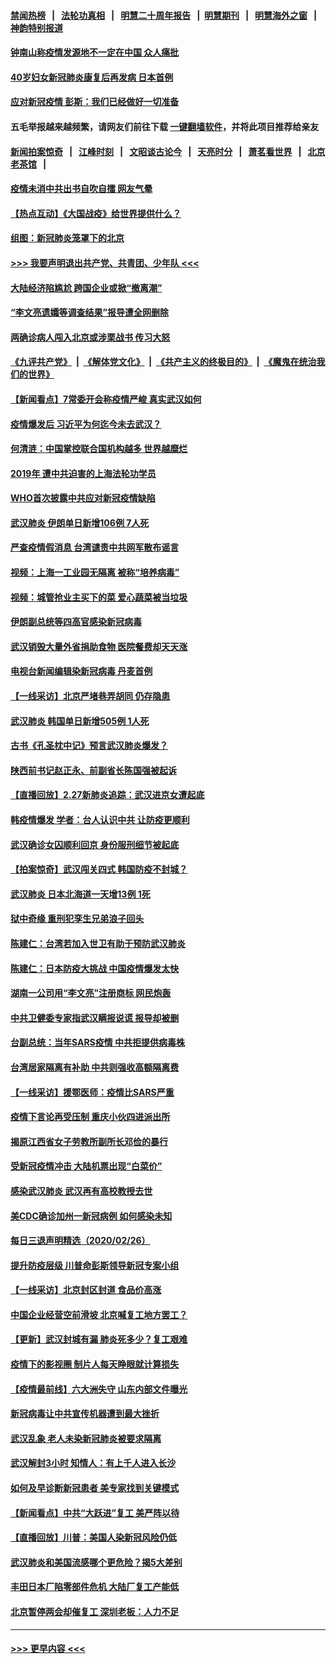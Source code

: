 #### [禁闻热榜](热点新闻.md?=0)  &nbsp;&nbsp;|&nbsp;&nbsp; [法轮功真相](https://github.com/gfw-breaker/truth/blob/master/README.md?=0) &nbsp;&nbsp;|&nbsp;&nbsp; [明慧二十周年报告](https://github.com/gfw-breaker/mh-reports/blob/master/README.md?=0) &nbsp;&nbsp;|&nbsp;&nbsp;[明慧期刊](https://github.com/gfw-breaker/mh-qikan) &nbsp;&nbsp;|&nbsp;&nbsp; [明慧海外之窗](https://github.com/gfw-breaker/mh-news/blob/master/README.md?=0) &nbsp;&nbsp;|&nbsp;&nbsp; [神韵特别报道](https://github.com/gfw-breaker/mh-news/blob/master/shenyun.md?=0)
#### [钟南山称疫情发源地不一定在中国 众人痛批](../pages/nsc413/n11901257.md?t=02280802) 
#### [40岁妇女新冠肺炎康复后再发病 日本首例](../pages/nsc413/n11901341.md?t=02280802) 
#### [应对新冠疫情 彭斯：我们已经做好一切准备](../pages/nsc413/n11901268.md?t=02280802) 
#### 五毛举报越来越频繁，请网友们前往下载 [一键翻墙软件](https://github.com/gfw-breaker/ssr-accounts)，并将此项目推荐给亲友
#### [新闻拍案惊奇](https://github.com/gfw-breaker/banned-news/blob/master/pages/link4.md) &nbsp;&nbsp;|&nbsp;&nbsp; [江峰时刻](https://github.com/gfw-breaker/banned-news/blob/master/pages/link4.md) &nbsp;&nbsp;|&nbsp;&nbsp; [文昭谈古论今](https://github.com/gfw-breaker/banned-news/blob/master/pages/link4.md) &nbsp;&nbsp;|&nbsp;&nbsp; [天亮时分](https://github.com/gfw-breaker/banned-news/blob/master/pages/link4.md) &nbsp;&nbsp;|&nbsp;&nbsp; [萧茗看世界](https://github.com/gfw-breaker/banned-news/blob/master/pages/link4.md) &nbsp;&nbsp;|&nbsp;&nbsp; [北京老茶馆](https://github.com/gfw-breaker/banned-news/blob/master/pages/link4.md) &nbsp;&nbsp;|&nbsp;&nbsp; 
#### [疫情未消中共出书自吹自擂 网友气晕](../pages/nsc413/n11901300.md?t=02280802) 
#### [【热点互动】《大国战疫》给世界提供什么？](../pages/nsc413/n11901312.md?t=02280802) 
#### [组图：新冠肺炎笼罩下的北京](../pages/nsc413/n11901202.md?t=02280802) 
#### [>>> 我要声明退出共产党、共青团、少年队 <<<](https://github.com/begood0513/goodnews/blob/master/quit/letter.md) 
#### [大陆经济陷尴尬 跨国企业或掀“撤离潮”](../pages/nsc413/n11901126.md?t=02280802) 
#### [“李文亮遗孀等调查结果”报导遭全网删除](../pages/nsc413/n11901150.md?t=02280802) 
#### [两确诊病人闯入北京或涉栗战书 传习大怒](../pages/nsc413/n11901180.md?t=02280802) 
#### [《九评共产党》](https://github.com/begood0513/9ping.md/blob/master/README.md) &nbsp;|&nbsp; [《解体党文化》](../../../../jtdwh.md/blob/master/README.md)  &nbsp;|&nbsp; [《共产主义的终极目的》](../../../../gczydzjmd.md/blob/master/README.md) &nbsp;|&nbsp; [《魔鬼在统治我们的世界》](../../../../mgztzwmdsj.md/blob/master/README.md) 
#### [【新闻看点】7常委开会称疫情严峻 真实武汉如何](../pages/nsc413/n11900820.md?t=02280802) 
#### [疫情爆发后 习近平为何迄今未去武汉？](../pages/nsc413/n11900728.md?t=02280802) 
#### [何清涟：中国掌控联合国机构越多 世界越糜烂](../pages/nsc413/n11901020.md?t=02280802) 
#### [2019年 遭中共迫害的上海法轮功学员](../pages/nsc413/n11900714.md?t=02280802) 
#### [WHO首次披露中共应对新冠疫情缺陷](../pages/nsc413/n11900978.md?t=02280802) 
#### [武汉肺炎 伊朗单日新增106例 7人死](../pages/nsc413/n11900839.md?t=02280802) 
#### [严查疫情假消息 台湾谴责中共网军散布谣言](../pages/nsc413/n11900739.md?t=02280802) 
#### [视频：上海一工业园无隔离 被称“培养病毒”](../pages/nsc413/n11900765.md?t=02280802) 
#### [视频：城管抢业主买下的菜 爱心蔬菜被当垃圾](../pages/nsc413/n11900620.md?t=02280802) 
#### [伊朗副总统等四高官感染新冠病毒](../pages/nsc413/n11900818.md?t=02280802) 
#### [武汉销毁大量外省捐助食物 医院餐费却天天涨](../pages/nsc413/n11900633.md?t=02280802) 
#### [电视台新闻编辑染新冠病毒 丹麦首例](../pages/nsc413/n11900794.md?t=02280802) 
#### [【一线采访】北京严堵巷弄胡同 仍存隐患](../pages/nsc413/n11900723.md?t=02280802) 
#### [武汉肺炎 韩国单日新增505例 1人死](../pages/nsc413/n11900450.md?t=02280802) 
#### [古书《孔圣枕中记》预言武汉肺炎爆发？](../pages/nsc413/n11899892.md?t=02280802) 
#### [陕西前书记赵正永、前副省长陈国强被起诉](../pages/nsc413/n11900182.md?t=02280802) 
#### [【直播回放】2.27新肺炎追踪：武汉进京女遭起底](../pages/nsc413/n11900415.md?t=02280802) 
#### [韩疫情爆发 学者：台人认识中共 让防疫更顺利](../pages/nsc413/n11900509.md?t=02280802) 
#### [武汉确诊女囚顺利回京 身份服刑细节被起底](../pages/nsc413/n11900305.md?t=02280802) 
#### [【拍案惊奇】武汉闯关四式 韩国防疫不封城？](../pages/nsc413/n11899370.md?t=02280802) 
#### [武汉肺炎 日本北海道一天增13例 1死](../pages/nsc413/n11900329.md?t=02280802) 
#### [狱中奇缘  重刑犯孪生兄弟浪子回头](../pages/nsc413/n11898373.md?t=02280802) 
#### [陈建仁：台湾若加入世卫有助于预防武汉肺炎](../pages/nsc413/n11899571.md?t=02280802) 
#### [陈建仁：日本防疫大挑战 中国疫情爆发太快](../pages/nsc413/n11900169.md?t=02280802) 
#### [湖南一公司用“李文亮”注册商标 网民炮轰](../pages/nsc413/n11899932.md?t=02280802) 
#### [中共卫健委专家指武汉瞒报说谎 报导却被删](../pages/nsc413/n11899565.md?t=02280802) 
#### [台副总统：当年SARS疫情 中共拒提供病毒株](../pages/nsc413/n11899641.md?t=02280802) 
#### [台湾居家隔离有补助 中共则强收高额隔离费](../pages/nsc413/n11899333.md?t=02280802) 
#### [【一线采访】援鄂医师：疫情比SARS严重](../pages/nsc413/n11899583.md?t=02280802) 
#### [疫情下言论再受压制 重庆小伙四进派出所](../pages/nsc413/n11899264.md?t=02280802) 
#### [揭原江西省女子劳教所副所长邓俭的暴行](../pages/nsc413/n11898252.md?t=02280802) 
#### [受新冠疫情冲击 大陆机票出现“白菜价”](../pages/nsc413/n11899112.md?t=02280802) 
#### [感染武汉肺炎 武汉再有高校教授去世](../pages/nsc413/n11897445.md?t=02280802) 
#### [美CDC确诊加州一新冠病例 如何感染未知](../pages/nsc413/n11899165.md?t=02280802) 
#### [每日三退声明精选（2020/02/26）](../pages/nsc413/n11899235.md?t=02280802) 
#### [提升防疫层级 川普命彭斯领导新冠专案小组](../pages/nsc413/n11898934.md?t=02280802) 
#### [【一线采访】北京封区封道 食品价高涨](../pages/nsc413/n11898771.md?t=02280802) 
#### [中国企业经营空前滑坡 北京喊复工地方罢工？](../pages/nsc413/n11898503.md?t=02280802) 
#### [【更新】武汉封城有漏 肺炎死多少？复工艰难](../pages/nsc413/n11890652.md?t=02280802) 
#### [疫情下的影视圈 制片人每天睁眼就计算损失](../pages/nsc413/n11898270.md?t=02280802) 
#### [【疫情最前线】六大洲失守 山东内部文件曝光](../pages/nsc413/n11898455.md?t=02280802) 
#### [新冠病毒让中共宣传机器遭到最大挫折](../pages/nsc413/n11898739.md?t=02280802) 
#### [武汉乱象 老人未染新冠肺炎被要求隔离](../pages/nsc413/n11898557.md?t=02280802) 
#### [武汉解封3小时 知情人：有上千人进入长沙](../pages/nsc413/n11898505.md?t=02280802) 
#### [如何及早诊断新冠患者 美专家找到关键模式](../pages/nsc413/n11898626.md?t=02280802) 
#### [【新闻看点】中共“大跃进”复工 美严阵以待](../pages/nsc413/n11898221.md?t=02280802) 
#### [【直播回放】川普：美国人染新冠风险仍低](../pages/nsc413/n11898088.md?t=02280802) 
#### [武汉肺炎和美国流感哪个更危险？揭5大差别](../pages/nsc413/n11888203.md?t=02280802) 
#### [丰田日本厂陷零部件危机 大陆厂复工产能低](../pages/nsc413/n11898580.md?t=02280802) 
#### [北京暂停两会却催复工 深圳老板：人力不足](../pages/nsc413/n11898526.md?t=02280802) 

----
#### [ >>> 更早内容 <<< ](../indexes/nsc413-earlier.md)
